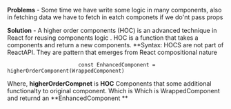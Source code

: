 **Problems** - Some time we have write some logic in many components, also in fetching data we have to fetch in eatch componets if we  do'nt pass props
 
 **Solution** - A higher order components (HOC) is an advanced technique in React for reusing components logic . HOC is a function that takes a components and return a                   new components.
 **Syntax:      HOCS are not part of ReactAPI. They are pattern that emerges from React compositional nature
 
           
                      
                           const EnhancedComponent = higherOrderComponent(WrappedComponent)
                           
   Where, **higherOrderCompnet** is **HOC** Components that some additional functionalty to original component. Which is Which is WrappedComponent and returnd an                 **EnhancedComponent **
 
 
 
